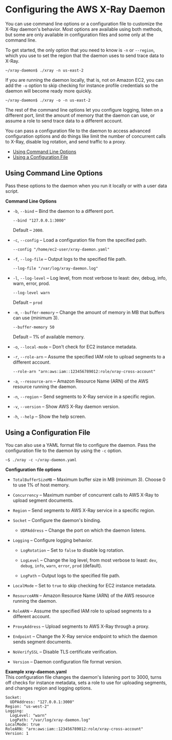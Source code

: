 # Configuring the AWS X\-Ray Daemon<a name="xray-daemon-configuration"></a>

You can use command line options or a configuration file to customize the X\-Ray daemon's behavior\. Most options are available using both methods, but some are only available in configuration files and some only at the command line\.

To get started, the only option that you need to know is `-n` or `--region`, which you use to set the region that the daemon uses to send trace data to X\-Ray\.

```
~/xray-daemon$ ./xray -n us-east-2
```

If you are running the daemon locally, that is, not on Amazon EC2, you can add the `-o` option to skip checking for instance profile credentials so the daemon will become ready more quickly\.

```
~/xray-daemon$ ./xray -o -n us-east-2
```

The rest of the command line options let you configure logging, listen on a different port, limit the amount of memory that the daemon can use, or assume a role to send trace data to a different account\.

You can pass a configuration file to the daemon to access advanced configuration options and do things like limit the number of concurrent calls to X\-Ray, disable log rotation, and send traffic to a proxy\.


+ [Using Command Line Options](#xray-daemon-configuration-commandline)
+ [Using a Configuration File](#xray-daemon-configuration-configfile)

## Using Command Line Options<a name="xray-daemon-configuration-commandline"></a>

Pass these options to the daemon when you run it locally or with a user data script\.

**Command Line Options**

+ `-b`, `--bind` – Bind the daemon to a different port\.

  ```
  --bind "127.0.0.1:3000"
  ```

  Default – `2000`\.

+ `-c`, `--config` – Load a configuration file from the specified path\.

  ```
  --config "/home/ec2-user/xray-daemon.yaml"
  ```

+ `-f`, `--log-file` – Output logs to the specified file path\.

  ```
  --log-file "/var/log/xray-daemon.log"
  ```

+ `-l`, `--log-level` – Log level, from most verbose to least: dev, debug, info, warn, error, prod\.

  ```
  --log-level warn
  ```

  Default – `prod`

+ `-m`, `--buffer-memory` – Change the amount of memory in MB that buffers can use \(minimum 3\)\.

  ```
  --buffer-memory 50
  ```

  Default – 1% of available memory\.

+ `-o`, `--local-mode` – Don't check for EC2 instance metadata\.

+ `-r`, `--role-arn` – Assume the specified IAM role to upload segments to a different account\.

  ```
  --role-arn "arn:aws:iam::123456789012:role/xray-cross-account"
  ```

+ `-a`, `--resource-arn` – Amazon Resource Name \(ARN\) of the AWS resource running the daemon\.

+ `-n`, `--region` – Send segments to X\-Ray service in a specific region\.

+ `-v`, `--version` – Show AWS X\-Ray daemon version\.

+ `-h`, `--help` – Show the help screen\.

## Using a Configuration File<a name="xray-daemon-configuration-configfile"></a>

You can also use a YAML format file to configure the daemon\. Pass the configuration file to the daemon by using the `-c` option\.

```
~$ ./xray -c ~/xray-daemon.yaml
```

**Configuration file options**

+ `TotalBufferSizeMB` – Maximum buffer size in MB \(minimum 3\)\. Choose 0 to use 1% of host memory\.

+ `Concurrency` – Maximum number of concurrent calls to AWS X\-Ray to upload segment documents\.

+ `Region` – Send segments to AWS X\-Ray service in a specific region\.

+ `Socket` – Configure the daemon's binding\.

  + `UDPAddress` – Change the port on which the daemon listens\.

+ `Logging` – Configure logging behavior\.

  + `LogRotation` – Set to `false` to disable log rotation\.

  + `LogLevel` – Change the log level, from most verbose to least: `dev`, `debug`, `info`, `warn`, `error`, `prod` \(default\)\.

  + `LogPath` – Output logs to the specified file path\.

+ `LocalMode` – Set to `true` to skip checking for EC2 instance metadata\.

+ `ResourceARN` – Amazon Resource Name \(ARN\) of the AWS resource running the daemon\.

+ `RoleARN` – Assume the specified IAM role to upload segments to a different account\.

+ `ProxyAddress` – Upload segments to AWS X\-Ray through a proxy\.

+ `Endpoint` – Change the X\-Ray service endpoint to which the daemon sends segment documents\.

+ `NoVerifySSL` – Disable TLS certificate verification\.

+ `Version` – Daemon configuration file format version\.

**Example xray\-daemon\.yaml**  
This configuration file changes the daemon's listening port to 3000, turns off checks for instance metadata, sets a role to use for uploading segments, and changes region and logging options\.  

```
Socket:
  UDPAddress: "127.0.0.1:3000"
Region: "us-west-2"
Logging:
  LogLevel: "warn"
  LogPath: "/var/log/xray-daemon.log"
LocalMode: true
RoleARN: "arn:aws:iam::123456789012:role/xray-cross-account"
Version: 1
```